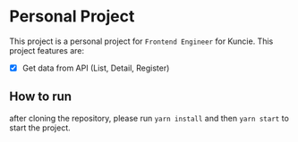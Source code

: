 # Personal Project

This project is a personal project for `Frontend Engineer` for Kuncie. This project features are:

- [x] Get data from API (List, Detail, Register)

## How to run

after cloning the repository, please run `yarn install` and then `yarn start` to start the project.

